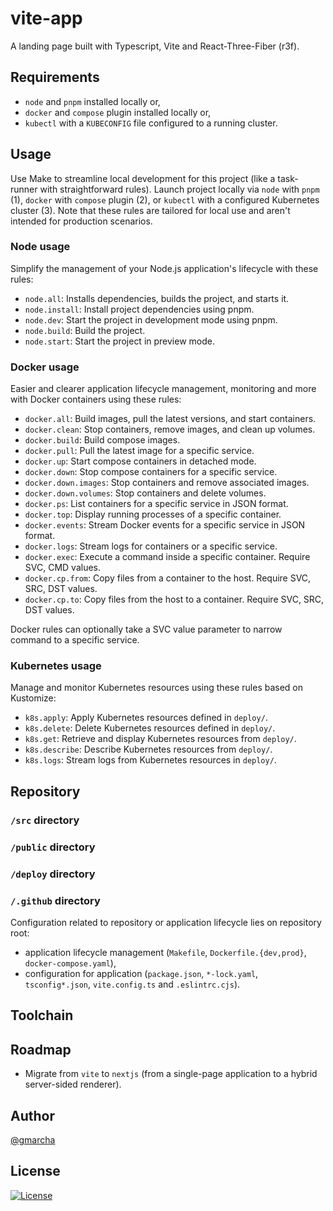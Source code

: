 # vite-app

A landing page built with Typescript, Vite and React-Three-Fiber (r3f).

## Requirements

- `node` and `pnpm` installed locally or,
- `docker` and `compose` plugin installed locally or,
- `kubectl` with a `KUBECONFIG` file configured to a running cluster.

## Usage

Use Make to streamline local development for this project (like a task-runner with straightforward rules). Launch project locally via `node` with `pnpm` (1), `docker` with `compose` plugin (2), or `kubectl` with a configured Kubernetes cluster (3). Note that these rules are tailored for local use and aren't intended for production scenarios.

### Node usage

Simplify the management of your Node.js application's lifecycle with these rules:

- `node.all`: Installs dependencies, builds the project, and starts it.
- `node.install`: Install project dependencies using pnpm.
- `node.dev`: Start the project in development mode using pnpm.
- `node.build`: Build the project.
- `node.start`: Start the project in preview mode.

### Docker usage

Easier and clearer application lifecycle management, monitoring and more with Docker containers using these rules:

- `docker.all`: Build images, pull the latest versions, and start containers.
- `docker.clean`: Stop containers, remove images, and clean up volumes.
- `docker.build`: Build compose images.
- `docker.pull`: Pull the latest image for a specific service.
- `docker.up`: Start compose containers in detached mode.
- `docker.down`: Stop compose containers for a specific service.
- `docker.down.images`: Stop containers and remove associated images.
- `docker.down.volumes`: Stop containers and delete volumes.
- `docker.ps`: List containers for a specific service in JSON format.
- `docker.top`: Display running processes of a specific container.
- `docker.events`: Stream Docker events for a specific service in JSON format.
- `docker.logs`: Stream logs for containers or a specific service.
- `docker.exec`: Execute a command inside a specific container. Require SVC, CMD values.
- `docker.cp.from`: Copy files from a container to the host. Require SVC, SRC, DST values.
- `docker.cp.to`: Copy files from the host to a container. Require SVC, SRC, DST values.

Docker rules can optionally take a SVC value parameter to narrow command to a specific service.

### Kubernetes usage

Manage and monitor Kubernetes resources using these rules based on Kustomize:

- `k8s.apply`: Apply Kubernetes resources defined in `deploy/`.
- `k8s.delete`: Delete Kubernetes resources defined in `deploy/`.
- `k8s.get`: Retrieve and display Kubernetes resources from `deploy/`.
- `k8s.describe`: Describe Kubernetes resources from `deploy/`.
- `k8s.logs`: Stream logs from Kubernetes resources in `deploy/`.

## Repository

### `/src` directory

### `/public` directory

### `/deploy` directory

### `/.github` directory

Configuration related to repository or application lifecycle lies on repository root:
- application lifecycle management (`Makefile`, `Dockerfile.{dev,prod}`, `docker-compose.yaml`),
- configuration for application (`package.json`, `*-lock.yaml`, `tsconfig*.json`, `vite.config.ts` and `.eslintrc.cjs`).

## Toolchain

## Roadmap

- Migrate from `vite` to `nextjs` (from a single-page application to a hybrid server-sided renderer).

## Author

[@gmarcha](https://github.com/gmarcha)

## License

[![License](https://img.shields.io/badge/License-Apache_2.0-blue.svg)](https://opensource.org/licenses/Apache-2.0)
